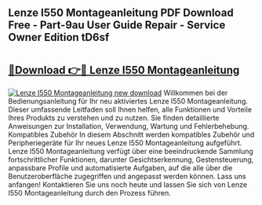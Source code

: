 ## Lenze I550 Montageanleitung PDF Download Free - Part-9au User Guide Repair - Service Owner Edition tD6sf

# <h2><a href="http://df8h01.blite.top/?on=Lenze+I550+Montageanleitung">🔗Download 👉🔴 Lenze I550 Montageanleitung</a></h2>

[![Lenze I550 Montageanleitung new download](https://i.imgur.com/lujVjoI.png)](http://df8h01.blite.top/?on=Lenze+I550+Montageanleitung)
Willkommen bei der Bedienungsanleitung für Ihr neu aktiviertes Lenze I550 Montageanleitung. Dieser umfassende Leitfaden soll Ihnen helfen, alle Funktionen und Vorteile Ihres Produkts zu verstehen und zu nutzen. Sie finden detaillierte Anweisungen zur Installation, Verwendung, Wartung und Fehlerbehebung. Kompatibles Zubehör In diesem Abschnitt werden kompatibles Zubehör und Peripheriegeräte für Ihr neues Lenze I550 Montageanleitung aufgeführt. Lenze I550 Montageanleitung verfügt über eine beeindruckende Sammlung fortschrittlicher Funktionen, darunter Gesichtserkennung, Gestensteuerung, anpassbare Profile und automatisierte Aufgaben, auf die alle über die Benutzeroberfläche zugegriffen und angepasst werden können. Lass uns anfangen! Kontaktieren Sie uns noch heute und lassen Sie sich von Lenze I550 Montageanleitung durch den Prozess führen.

